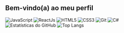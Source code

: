 ## Bem-vindo(a) ao meu perfil

![JavaScript](https://img.shields.io/badge/JavaScript-000?style=for-the-badge&logo=javascript&logoColor=yellow) ![ReactJs](https://img.shields.io/badge/React-000?style=for-the-badge&logo=react&logoColor=blue) ![HTML5](https://img.shields.io/badge/HTML5-000?style=for-the-badge&logo=html5) ![CSS3](https://img.shields.io/badge/CSS3-000?style=for-the-badge&logo=css3&logoColor=blue) ![Git](https://img.shields.io/badge/Git-000?style=for-the-badge&logo=git&logoColor=orange) ![C#](https://img.shields.io/badge/c%23-%2300599C.svg?style=for-the-badge&logo=csharp&logoColor=white)
![Estatísticas do GitHub](https://github-readme-stats.vercel.app/api?username=Rafa1472&show_icons=true&theme=radical&hide_title=true&hide=stars)
 ![Top Langs](https://github-readme-stats.vercel.app/api/top-langs/?username=Rafa1472&show_icons=true&theme=radical&hide&hide_progress=true&hide_title=true)
